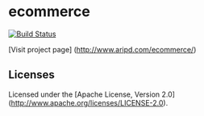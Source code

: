 # ecommerce

[![Build Status](https://api.travis-ci.org/aripd/ecommerce.svg?branch=master)](https://travis-ci.org/aripd/ecommerce)

[Visit project page] (http://www.aripd.com/ecommerce/)


## Licenses

Licensed under the [Apache License, Version 2.0] (http://www.apache.org/licenses/LICENSE-2.0).
